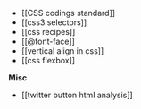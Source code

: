 * [[CSS codings standard]]
* [[css3 selectors]]
* [[css recipes]]
* [[@font-face]]
* [[vertical align in css]]
* [[css flexbox]]   

**Misc**

* [[twitter button html analysis]]